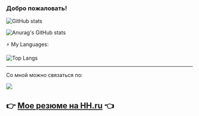 ### Добро пожаловать!

![GitHub stats](http://github-profile-summary-cards.vercel.app/api/cards/profile-details?username=KhodyukevichAndrey&theme=github)

![Anurag's GitHub stats](https://github-readme-stats.vercel.app/api?username=KhodyukevichAndrey&show_icons=true)

⚡ My Languages:

![Top Langs](https://github-readme-stats.vercel.app/api/top-langs/?username=KhodyukevichAndrey&layout=compact)


---
Со мной можно связаться по:

<a href="https://t.me/Loldse"><img src="https://img.shields.io/badge/Telegram-2CA5E0?style=for-the-badge&logo=telegram&logoColor=white"></a>


## 👉 [Мое резюме на HH.ru](https://togliatti.hh.ru/resume/7a7358dcff0ca42eca0039ed1f544143786957) 👈

<!--
**KhodyukevichAndrey/KhodyukevichAndrey** is a ✨ _special_ ✨ repository because its `README.md` (this file) appears on your GitHub profile.

Here are some ideas to get you started:

- 🔭 I’m currently working on ...
- 🌱 I’m currently learning ...
- 👯 I’m looking to collaborate on ...
- 🤔 I’m looking for help with ...
- 💬 Ask me about ...
- 📫 How to reach me: ...
- 😄 Pronouns: ...
- ⚡ Fun fact: ...
-->
